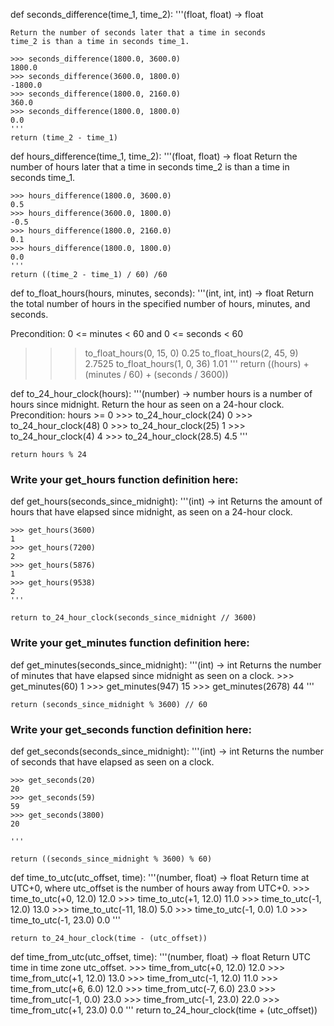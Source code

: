def seconds_difference(time_1, time_2):
    '''(float, float) -> float
    
    
    Return the number of seconds later that a time in seconds
    time_2 is than a time in seconds time_1.
        
    >>> seconds_difference(1800.0, 3600.0)
    1800.0
    >>> seconds_difference(3600.0, 1800.0)
    -1800.0
    >>> seconds_difference(1800.0, 2160.0)
    360.0
    >>> seconds_difference(1800.0, 1800.0)
    0.0
    '''
    return (time_2 - time_1)



def hours_difference(time_1, time_2):
    '''(float, float) -> float
    Return the number of hours later that a time in seconds
    time_2 is than a time in seconds time_1.
        
    >>> hours_difference(1800.0, 3600.0)
    0.5
    >>> hours_difference(3600.0, 1800.0)
    -0.5
    >>> hours_difference(1800.0, 2160.0)
    0.1
    >>> hours_difference(1800.0, 1800.0)
    0.0
    '''
    return ((time_2 - time_1) / 60) /60


def to_float_hours(hours, minutes, seconds):
   '''(int, int, int) -> float
   Return the total number of hours in the specified number
   of hours, minutes, and seconds.
   
   Precondition: 0 <= minutes < 60  and  0 <= seconds < 60
   
   >>> to_float_hours(0, 15, 0)
   0.25
   >>> to_float_hours(2, 45, 9)
   2.7525
   >>> to_float_hours(1, 0, 36)
   1.01
   '''
   return ((hours) + (minutes / 60) + (seconds / 3600))


def to_24_hour_clock(hours):
    '''(number) -> number
    hours is a number of hours since midnight. Return the
    hour as seen on a 24-hour clock.
    Precondition: hours >= 0
    >>> to_24_hour_clock(24)
    0
    >>> to_24_hour_clock(48)
    0
    >>> to_24_hour_clock(25)
    1
    >>> to_24_hour_clock(4)
    4
    >>> to_24_hour_clock(28.5)
    4.5
    '''

    return hours % 24



### Write your get_hours function definition here:

def get_hours(seconds_since_midnight):
    '''(int) -> int
    Returns the amount of hours that have elapsed since midnight,
    as seen on a 24-hour clock.
   
    >>> get_hours(3600)
    1
    >>> get_hours(7200)
    2
    >>> get_hours(5876)
    1
    >>> get_hours(9538)
    2
    '''

    return to_24_hour_clock(seconds_since_midnight // 3600)

    





   




### Write your get_minutes function definition here:

def get_minutes(seconds_since_midnight):
    '''(int) -> int
    Returns the number of minutes that have elapsed since midnight
    as seen on a clock.
    >>> get_minutes(60)
    1
    >>> get_minutes(947)
    15
    >>> get_minutes(2678)
    44
    '''

    return (seconds_since_midnight % 3600) // 60



 
    





### Write your get_seconds function definition here:

def get_seconds(seconds_since_midnight):
    '''(int) -> int
    Returns the number of seconds that have elapsed as seen
    on a clock.
    
    >>> get_seconds(20)
    20
    >>> get_seconds(59)
    59
    >>> get_seconds(3800)
    20
    
    '''

    return ((seconds_since_midnight % 3600) % 60)







def time_to_utc(utc_offset, time):
    '''(number, float) -> float
    Return time at UTC+0, where utc_offset is the number of hours away from
    UTC+0.
    >>> time_to_utc(+0, 12.0)
    12.0
    >>> time_to_utc(+1, 12.0)
    11.0
    >>> time_to_utc(-1, 12.0)
    13.0
    >>> time_to_utc(-11, 18.0)
    5.0
    >>> time_to_utc(-1, 0.0)
    1.0
    >>> time_to_utc(-1, 23.0)
    0.0
    '''

    return to_24_hour_clock(time - (utc_offset))




def time_from_utc(utc_offset, time):
    '''(number, float) -> float
    Return UTC time in time zone utc_offset.
    >>> time_from_utc(+0, 12.0)
    12.0
    >>> time_from_utc(+1, 12.0)
    13.0
    >>> time_from_utc(-1, 12.0)
    11.0
    >>> time_from_utc(+6, 6.0)
    12.0
    >>> time_from_utc(-7, 6.0)
    23.0
    >>> time_from_utc(-1, 0.0)
    23.0
    >>> time_from_utc(-1, 23.0)
    22.0
    >>> time_from_utc(+1, 23.0)
    0.0
    '''
    return to_24_hour_clock(time + (utc_offset)) 
